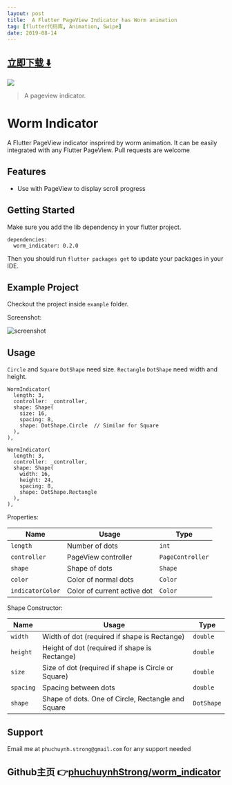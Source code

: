 ```yaml
---
layout: post
title:  A Flutter PageView Indicator has Worm animation
tag: [flutter代码库, Animation, Swipe]
date: 2019-08-14
---
```


 


## [立即下载 ️⬇️ ](https://codeload.github.com/phuchuynhStrong/worm_indicator/zip/master) 


 
![](https://flutterawesome.com/content/images/2019/08/worm_indicator.jpg)
 
>
> A pageview indicator.
>

 
# Worm Indicator

A Flutter PageView indicator insprired by worm animation. It can be easily integrated with any Flutter PageView. Pull requests are welcome

## Features

- Use with PageView to display scroll progress

## Getting Started

Make sure you add the lib dependency in your flutter project.

```
dependencies:
  worm_indicator: 0.2.0
```

Then you should run `flutter packages get` to update your packages in your IDE.

## Example Project

Checkout the project inside `example` folder.

Screenshot:

![screenshot](https://github.com/phuchuynhStrong/worm_indicator/raw/master/example.gif "Screenshots")

## Usage

`Circle` and `Square` `DotShape` need size. `Rectangle` `DotShape` need width and height.

```
WormIndicator(
  length: 3,
  controller: _controller,
  shape: Shape(
    size: 16,
    spacing: 8,
    shape: DotShape.Circle  // Similar for Square
  ),
),
```

```
WormIndicator(
  length: 3,
  controller: _controller,
  shape: Shape(
    width: 16,
    height: 24,
    spacing: 8,
    shape: DotShape.Rectangle
  ),
),
```

Properties:

|Name|Usage|Type|
|---|---|---|
|`length`| Number of dots |`int`|
|`controller`| PageView controller |`PageController`|
|`shape`| Shape of dots |`Shape`|
|`color`| Color of normal dots |`Color`|
|`indicatorColor`| Color of current active dot |`Color`|

Shape Constructor:

|Name|Usage|Type|
|---|---|---|
|`width`| Width of dot (required if shape is Rectange)|`double`|
|`height`| Height of dot (required if shape is Rectange)|`double`|
|`size`| Size of dot (required if shape is Circle or Square)|`double`|
|`spacing`| Spacing between dots |`double`|
|`shape`| Shape of dots. One of Circle, Rectangle and Square |`DotShape`|

## Support

Email me at `phuchuynh.strong@gmail.com` for any support needed

## Github主页 👉[phuchuynhStrong/worm_indicator](http://github.com/phuchuynhStrong/worm_indicator)